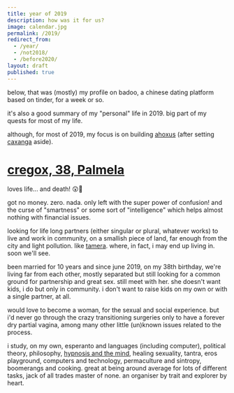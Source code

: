 ```yaml
---
title: year of 2019
description: how was it for us?
image: calendar.jpg
permalink: /2019/
redirect_from:
  - /year/
  - /not2018/
  - /before2020/
layout: draft
published: true
---
```


below, that was (mostly) my profile on badoo, a chinese dating platform based on tinder, for a week or so.

it's also a good summary of my "personal" life in 2019. big part of my quests for most of my life.

although, for most of 2019, my focus is on building [ahoxus](/ahoxus) (after setting [caxanga](/caxanga) aside).

# [cregox, 38, Palmela](https://bdo.to/u/86Uxb1VAp8_BNkSLw)

loves life... and death! 😲🤪

got no money. zero. nada. only left with the super power of confusion! and the curse of "smartness" or some sort of  "intelligence" which helps almost nothing with financial issues.

looking for life long partners (either singular or plural, whatever works) to live and work in community, on a smallish piece of land, far enough from the city and light pollution. like [tamera](/tamera). where, in fact, i may end up living in. soon we'll see.

been married for 10 years and since june 2019, on my 38th birthday, we're living far from each other, mostly separated but still looking for a common ground for partnership and great sex. still meet with her. she doesn't want kids, i do but only in community. i don't want to raise kids on my own or with a single partner, at all.

would love to become a woman, for the sexual and social experience. but i'd never go through the crazy transitioning surgeries only to have a forever dry partial vagina, among many other little (un)known issues related to the process.

i study, on my own, esperanto and languages (including computer), political theory, philosophy, [hypnosis and the mind](/hypnosis), healing sexuality, tantra, eros playground, computers and technology, permaculture and sintropy, boomerangs and cooking. great at being around average for lots of different tasks, jack of all trades master of none. an organiser by trait and explorer by heart.
